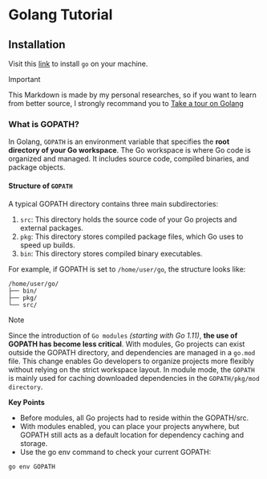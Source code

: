 # Golang Tutorial

## Installation

Visit this [link](https://go.dev/doc/install) to install `go` on your machine.

> [!IMPORTANT]
> This Markdown is made by my personal researches, so if you want to learn from better source, I strongly recommand you to [Take a tour on Golang](https://go.dev/tour/)

### What is GOPATH?

In Golang, `GOPATH` is an environment variable that specifies the **root directory of your Go workspace**. The Go workspace is where Go code is organized and managed. It includes source code, compiled binaries, and package objects.

#### Structure of `GOPATH`

A typical GOPATH directory contains three main subdirectories:

1. `src`: This directory holds the source code of your Go projects and external packages.
2. `pkg`: This directory stores compiled package files, which Go uses to speed up builds.
3. `bin`: This directory stores compiled binary executables.

For example, if GOPATH is set to `/home/user/go`, the structure looks like:

```
/home/user/go/
├── bin/
├── pkg/
└── src/
```

> [!NOTE]
> Since the introduction of `Go modules` *(starting with Go 1.11)*, **the use of GOPATH has become less critical**. With modules, Go projects can exist outside the GOPATH directory, and dependencies are managed in a `go.mod` file. This change enables Go developers to organize projects more flexibly without relying on the strict workspace layout.
> In module mode, the `GOPATH` is mainly used for caching downloaded dependencies in the `GOPATH/pkg/mod directory`.

**Key Points**

- Before modules, all Go projects had to reside within the GOPATH/src.
- With modules enabled, you can place your projects anywhere, but GOPATH still acts as a default location for dependency caching and storage.
- Use the go env command to check your current GOPATH:
```
go env GOPATH
```
